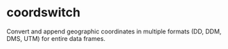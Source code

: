 # coordswitch
Convert and append geographic coordinates in multiple formats (DD, DDM, DMS, UTM) for entire data frames.
